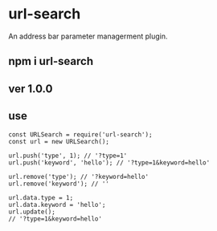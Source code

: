 # url-search
An address bar parameter managerment plugin.
## npm i url-search
## ver 1.0.0
## use
```
const URLSearch = require('url-search');
const url = new URLSearch();

url.push('type', 1); // '?type=1'
url.push('keyword', 'hello'); // '?type=1&keyword=hello'

url.remove('type'); // '?keyword=hello'
url.remove('keyword'); // ''

url.data.type = 1;
url.data.keyword = 'hello';
url.update();
// '?type=1&keyword=hello'
```
